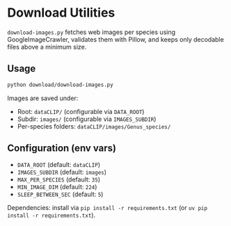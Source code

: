 # Download Utilities

`download-images.py` fetches web images per species using GoogleImageCrawler, validates them with Pillow, and keeps only decodable files above a minimum size.

## Usage

```bash
python download/download-images.py
```

Images are saved under:
- Root: `dataCLIP/` (configurable via `DATA_ROOT`)
- Subdir: `images/` (configurable via `IMAGES_SUBDIR`)
- Per-species folders: `dataCLIP/images/Genus_species/`

## Configuration (env vars)

- `DATA_ROOT` (default: `dataCLIP`)
- `IMAGES_SUBDIR` (default: `images`)
- `MAX_PER_SPECIES` (default: `35`)
- `MIN_IMAGE_DIM` (default: `224`)
- `SLEEP_BETWEEN_SEC` (default: `5`)

Dependencies: install via `pip install -r requirements.txt` (or `uv pip install -r requirements.txt`).
